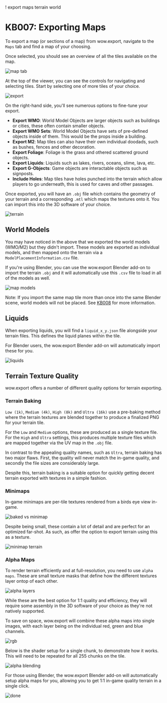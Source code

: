 ! export maps terrain world
# KB007: Exporting Maps
To export a map (or sections of a map) from wow.export, navigate to the `Maps` tab and find a map of your choosing.

Once selected, you should see an overview of all the tiles available on the map.

![map tab](res/KB007_map_tab.png)

At the top of the viewer, you can see the controls for navigating and selecting tiles. Start by selecting one of more tiles of your choice.

![export](res/KB007_export.png)

On the right-hand side, you'll see numerous options to fine-tune your export.

- **Export WMO**: World Model Objects are larger objects such as buildings or cities, these often contain smaller objects.
- **Export WMO Sets**: World Model Objects have sets of pre-defined objects inside of them. This would be the props inside a building.
- **Export M2**: Map tiles can also have their own individual doodads, such as bushes, fences and other decoration.
- **Export Foliage**: Foliage is the grass and othered scattered ground objects.
- **Export Liquids**: Liquids such as lakes, rivers, oceans, slime, lava, etc.
- **Export G-Objects**: Game objects are interactable objects such as signposts.
- **Include Holes**: Map tiles have holes punched into the terrain which allow players to go underneath, this is used for caves and other passages.

Once exported, you will have an `.obj` file which contains the geometry of your terrain and a corresponding `.mtl` which maps the textures onto it. You can import this into the 3D software of your choice.

![terrain](res/KB007_terrain.png)

## World Models
You may have noticed in the above that we exported the world models (WMO/M2) but they didn't import. These models are exported as individual models, and then mapped onto the terrain via a `ModelPlacementInformation.csv` file.

If you're using Blender, you can use the wow.export Blender add-on to import the terrain `.obj` and it will automatically use this `.csv` file to load in all of the models as well.

![map models](res/KB007_map_models.png)

Note: If you import the same map tile more than once into the same Blender scene, world models will not be placed. See [KB008](::KB008) for more information.

## Liquids
When exporting liquids, you will find a `liquid_x_y.json` file alongside your terrain files. This defines the liquid planes within the tile.

For Blender users, the wow.export Blender add-on will automatically import these for you.

![liquids](res/KB007_liquids.png)

## Terrain Texture Quality
wow.export offers a number of different quality options for terrain exporting.

### Terrain Baking
`Low (1k)`, `Medium (4k)`, `High (8k)` and `Ultra (16k)` use a pre-baking method where the terrain textures are blended together to produce a finalized PNG for your terrain tile.

For the `Low` and `Medium` options, these are produced as a single texture file. For the `High` and `Ultra` settings, this produces multiple texture files which are mapped together via the UV map in the `.obj` file.

In contrast to the appealing quality names, such as `Ultra`, terrain baking has two major flaws. First, the quality will never match the in-game quality, and secondly the file sizes are considerably large.

Despite this, terrain baking is a suitable option for quickly getting decent terrain exported with textures in a simple fashion.

### Minimaps
In-game minimaps are per-tile textures rendered from a birds eye view in-game.

![baked vs minimap](res/KB007_baked_vs_minimap.png)

Despite being small, these contain a lot of detail and are perfect for an optimized far-shot. As such, as offer the option to export terrain using this as a texture.

![minimap terrain](res/KB007_minimap.png)

### Alpha Maps
To render terrain efficiently and at full-resolution, you need to use `alpha maps`. These are small texture masks that define how the different textures layer ontop of each other.

![alpha layers](res/KB007_alpha_layers.png)

While these are the best option for 1:1 quality and efficiency, they will require some assembly in the 3D software of your choice as they're not natively supported.

To save on space, wow.export will combine these alpha maps into single images, with each layer being on the individual red, green and blue channels.

![rgb](res/KB007_rgb.png)

Below is the shader setup for a single chunk, to demonstrate how it works. This will need to be repeated for all 255 chunks on the tile.

![alpha blending](res/KB007_alpha_blending.png)

For those using Blender, the wow.export Blender add-on will automatically setup alpha maps for you, allowing you to get 1:1 in-game quality terrain in a single click.

![done](res/KB007_final.png)